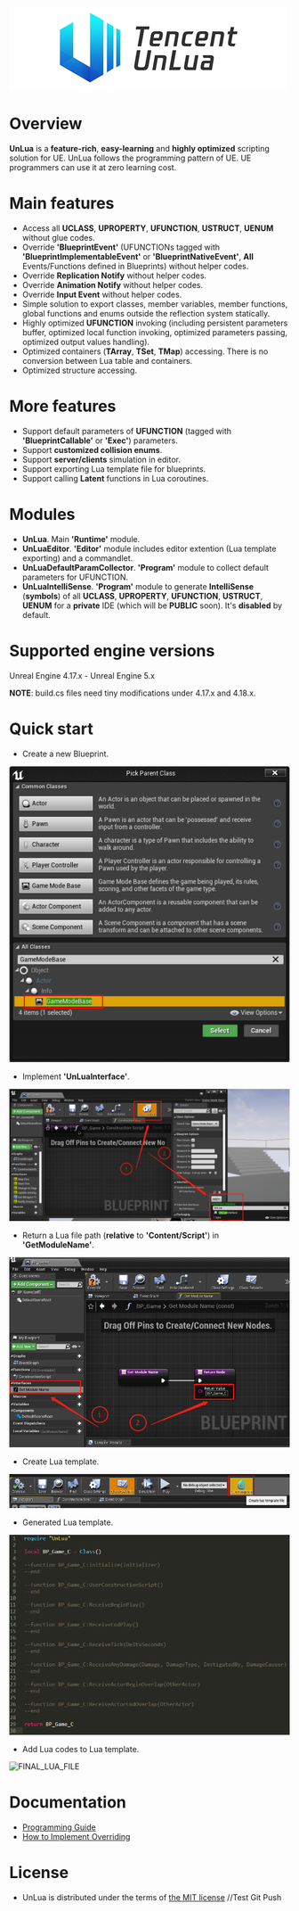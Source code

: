 ![LOGO](./Docs/Images/UnLua.png)

# Overview
**UnLua** is a **feature-rich**, **easy-learning** and **highly optimized** scripting solution for UE. UnLua follows the programming pattern of UE. UE programmers can use it at zero learning cost.


# Main features
* Access all **UCLASS**, **UPROPERTY**, **UFUNCTION**, **USTRUCT**, **UENUM** without glue codes.
* Override **'BlueprintEvent'** (UFUNCTIONs tagged with **'BlueprintImplementableEvent'** or **'BlueprintNativeEvent'**, **All** Events/Functions defined in Blueprints) without helper codes.
* Override **Replication Notify** without helper codes.
* Override **Animation Notify** without helper codes.
* Override **Input Event** without helper codes.
* Simple solution to export classes, member variables, member functions, global functions and enums outside the reflection system statically.
* Highly optimized **UFUNCTION** invoking (including persistent parameters buffer, optimized local function invoking, optimized parameters passing, optimized output values handling).
* Optimized containers (**TArray**, **TSet**, **TMap**) accessing. There is no conversion between Lua table and containers.
* Optimized structure accessing.


# More features
* Support default parameters of **UFUNCTION** (tagged with **'BlueprintCallable'** or **'Exec'**) parameters.
* Support **customized collision enums**.
* Support **server/clients** simulation in editor.
* Support exporting Lua template file for blueprints.
* Support calling **Latent** functions in Lua coroutines.


# Modules
* **UnLua**. Main **'Runtime'** module.
* **UnLuaEditor**. **'Editor'** module includes editor extention (Lua template exporting) and a commandlet.
* **UnLuaDefaultParamCollector**. **'Program'** module to collect default parameters for UFUNCTION.
* **UnLuaIntelliSense**. **'Program'** module to generate **IntelliSense** (**symbols**) of all **UCLASS**, **UPROPERTY**, **UFUNCTION**, **USTRUCT**, **UENUM** for a **private** IDE (which will be **PUBLIC** soon). It's **disabled** by default.


# Supported engine versions
Unreal Engine 4.17.x - Unreal Engine 5.x

**NOTE**: build.cs files need tiny modifications under 4.17.x and 4.18.x.


# Quick start
* Create a new Blueprint.

![CREATE_BLUEPRINT](Docs/Images/create_blueprint.png)

* Implement **'UnLuaInterface'**.

![IMPLEMENT_UnLuaInterface](Docs/Images/implement_UnLuaInterface.png)

* Return a Lua file path (**relative** to **'Content/Script'**) in **'GetModuleName'**.

![IMPLEMENT_GetModuleName](Docs/Images/implement_GetModuleName.png)

* Create Lua template.

![CREATE_LUA_TEMPLATE](Docs/Images/lua_template.png)

* Generated Lua template.

![GENERATED_LUA_TEMPLATE](Docs/Images/generated_lua_template.png)

* Add Lua codes to Lua template.

![FINAL_LUA_FILE](Docs/Images/final_lua_file.png)


# Documentation
* [Programming Guide](Docs/EN/UnLua_Programming_Guide.md)
* [How to Implement Overriding](Docs/EN/How_To_Implement_Overriding.md)


# License
* UnLua is distributed under the terms of [the MIT license](LICENSE.TXT)
//Test Git Push 